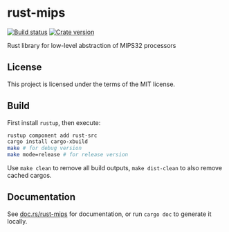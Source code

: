 # rust-mips

[![Build status](https://travis-ci.org/Harry-Chen/rust-mips.svg?branch=master)](https://travis-ci.org/Harry-Chen/rust-mips)
[![Crate version](https://img.shields.io/crates/v/mips.svg)](https://crates.io/crates/mips)

Rust library for low-level abstraction of MIPS32 processors

## License

This project is licensed under the terms of the MIT license.

## Build

First install `rustup`, then execute:

```bash
rustup component add rust-src
cargo install cargo-xbuild
make # for debug version
make mode=release # for release version
```

Use `make clean` to remove all build outputs, `make dist-clean` to also remove cached cargos.

## Documentation

See [doc.rs/rust-mips](<https://docs.rs/crate/rust-mips/>) for documentation, or run `cargo doc` to generate it locally.
